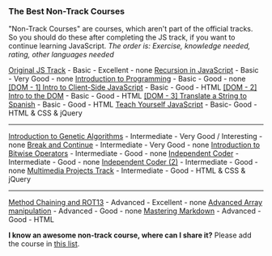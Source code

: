 ### The Best Non-Track Courses

"Non-Track Courses" are courses, which aren't part of the official tracks. So you should do these after completing the JS track, if you want to continue learning JavaScript.
*The order is: Exercise, knowledge needed, rating, other languages needed*

[Original JS Track][1] - Basic - Excellent - none
[Recursion in JavaScript][2] - Basic - Very Good - none
[Introduction to Programming][3] - Basic - Good - none
[[DOM - 1] Intro to Client-Side JavaScript][4] - Basic - Good - HTML
[[DOM - 2] Intro to the DOM][5] - Basic - Good - HTML
[[DOM - 3] Translate a String to Spanish][6] - Basic - Good - HTML
[Teach Yourself JavaScript][7] - Basic- Good - HTML & CSS & jQuery

----------


[Introduction to Genetic Algorithms][8] - Intermediate - Very Good / Interesting - none
[Break and Continue][9] - Intermediate - Very Good - none
[Introduction to Bitwise Operators][10] - Intermediate - Good - none
[Independent Coder][11] - Intermediate - Good - none
[Independent Coder (2)][12] - Intermediate - Good - none
[Multimedia Projects Track][13] - Intermediate - Good - HTML & CSS & jQuery

----------

[Method Chaining and ROT13][14] - Advanced - Excellent - none
[Advanced Array manipulation][15] - Advanced - Good - none
[Mastering Markdown][16] - Advanced - Good - HTML


**I know an awesome non-track course, where can I share it?**
Please add the course in [this list][17].


  [1]: http://www.codecademy.com/en/tracks/javascript-original
  [2]: http://www.codecademy.com/courses/javascript-lesson-205
  [3]: http://www.codecademy.com/de/courses/javascript-beginner-en-wjgkF/0#!/exercises/0
  [4]: http://www.codecademy.com/de/courses/intro-to-client-side-javascript
  [5]: http://www.codecademy.com/de/courses/intro-to-the-dom
  [6]: http://www.codecademy.com/de/courses/translate-that-tospanish#!/
  [7]: http://www.codecademy.com/de/tracks/teachyourself
  [8]: http://www.codecademy.com/de/courses/javascript-beginner-en-pqhEw
  [9]: http://www.codecademy.com/courses/javascript-beginner-en-74lQI
  [10]: http://www.codecademy.com/de/courses/introduction-to-bitwise-operators
  [11]: http://www.codecademy.com/courses/independent-coder/0#!/exercises/5
  [12]: http://www.codecademy.com/courses/javascript-intermediate-en-6uAea/0/1
  [13]: http://www.codecademy.com/de/tracks/multimedia-demo
  [14]: http://www.codecademy.com/de/courses/javascript-lesson-n1woS
  [15]: http://www.codecademy.com/courses/javascript-advanced-en-eQcHT/0/1
  [16]: http://www.codecademy.com/de/courses/web-intermediate-en-Bw3bg
  [17]: http://www.codecademy.com/groups/advanced-javascript-coders/discussions/514d954d1c1c5f076a00295d